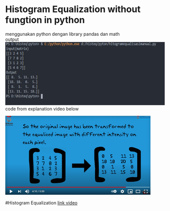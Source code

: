 # Histogram Equalization without fungtion in python
menggunakan python dengan library pandas dan math<br>
output<br>
<img src="outputprogram.PNG" widht=250 height=200><br>
code from explanation video below <br>

<img src="poto.PNG" widht=300 height=250>



#Histogram Equalization <a href="https://www.youtube.com/watch?v=eNBZI-qYhpg">link video</a>

